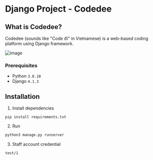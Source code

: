 # Django Project - Codedee

## What is Codedee?

Codedee (sounds like "Code đi" in Vietnamese) is a web-based coding platform using Django framework.

![image](https://user-images.githubusercontent.com/75429369/208232697-c1233394-f18b-4d16-9a08-1775ee131ad3.png)

### Prerequisites

- Python `3.8.10`
- Django `4.1.3`

## Installation

1) Install dependencies

```
pip install requirements.txt
```

2) Run

```python
python3 manage.py runserver
```

3) Staff account credential

```
test/1
```
 


